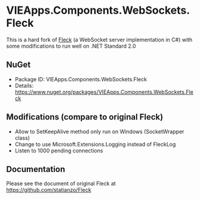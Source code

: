 ﻿# VIEApps.Components.WebSockets.Fleck

This is a hard fork of [Fleck](https://github.com/statianzo/Fleck) (a WebSocket server implementation in C#) with some modifications to run well on .NET Standard 2.0

## NuGet
- Package ID: VIEApps.Components.WebSockets.Fleck
- Details: https://www.nuget.org/packages/VIEApps.Components.WebSockets.Fleck

## Modifications (compare to original Fleck)
- Allow to SetKeepAlive method only run on Windows (SocketWrapper class)
- Change to use Microsoft.Extensions.Logging instead of FleckLog
- Listen to 1000 pending connections

## Documentation
Please see the document of original Fleck at https://github.com/statianzo/Fleck
